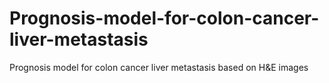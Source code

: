# Prognosis-model-for-colon-cancer-liver-metastasis
 Prognosis model for colon cancer liver metastasis based on H&E images
